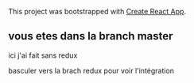 This project was bootstrapped with [Create React App](https://github.com/facebook/create-react-app).

## vous etes dans la branch master
ici j'ai fait sans redux

basculer vers la brach redux pour voir l'intégration
